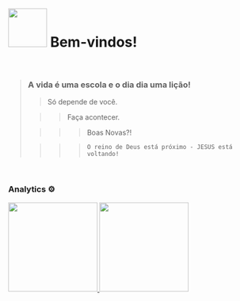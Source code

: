 <h1><img src="https://emojis.slackmojis.com/emojis/images/1450372448/149/sonic.gif?1450372448" width="78"/> Bem-vindos!</h1>

<br>

> ### A vida é uma escola e o dia dia uma lição!
>
>> Só depende de você.
>
>>> Faça acontecer.
>
>>>> Boas Novas?!
>
>>>> `O reino de Deus está próximo - JESUS está voltando!`

<br>

### Analytics ⚙️

<div>
  <a href="https://github.com/mlsfront">
  <img height="180em" src="https://github-readme-stats.vercel.app/api?username=mlsfront&show_icons=true&theme=dark&include_all_commits=true&count_private=true"/>
  <img height="180em" src="https://github-readme-stats.vercel.app/api/top-langs/?username=mlsfront&layout=compact&langs_count=7&theme=merko"/></a>
</div>
